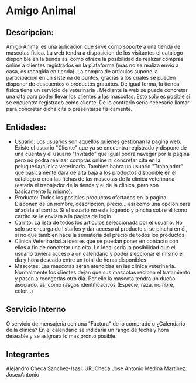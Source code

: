 # Amigo Animal
## Descripcion:

Amigo Animal es una aplicacion que sirve como soporte a una tienda de mascotas fisica. La web tendra a disposicion de los visitantes el catalogo disponible en la tienda asi como ofrece la posibilidad de realizar compras online a clientes registrados en la plataforma (mas no se realiza envio a casa, es recogida en tienda). La compra de articulos supone la participacion en un sistema de puntos, gracias a  los cuales se pueden disponer de descuentos o productos gratuitos. De igual forma, la tienda fisica tiene un servicio de veterinaria . Mediante la web se puede concretar una cita para poder llevar los clientes a las mascotas. Esto solo es posible si se encuentra registrado como cliente. De lo contrario seria necesario llamar para concretar dicha cita o presentarse fisicamente.

## Entidades:

* Usuario: Los usuarios son aquellos quienes gestionan la pagina web. Existe el usuario "Cliente" que ya se encuentra registrado y dispone de una cuenta y el usuario "Invitado" que igual podra navegar por la pagina pero no podra realizar compras online ni concretar cita en la peluqueria/clinica veterinaria. Tambien habra un usuario "Trabajador" que basicamente dara de alta baja a los productos disponible en el catalogo o crea las fichas de las mascotas de la clinica veterinaria (estaria el trabajador de la tienda y el de la clinica, pero son basicamente lo mismo).
* Producto: Todos los posibles productos ofertados en la pagina. Disponen de un nombre, descripcion, precio... asi como una opcion para añadirla al carrito. Si el usuario no esta logeado y pincha sobre el icono carrito se le enviara a la pagina de login
* Carrito: La lista de todos los articulos seleccionada por el usuario. No solo se encarga de listarlos y dar acceso al producto si se pincha en él, si no que tambien hace la sumatoria del precio de todos los productos
* Clinica Veterinaria:La idea es que se puedan poner en contacto con ellos a fin de concretar una cita. Lo ideal seria la posibilidad que el usuario tuviera acceso a un calendario y poder sleccionar el mismo el dia y hora deseado entre un total de horas disponibles
* Mascotas: Las mascotas seran atendidas en las clinica veterinaria. Normalmente los clientes dejan que sus mascotas reciban el tratamiento y pasen a recogerlas otro dia. Por ello la mascota tendra un dueño asociado, asi como rasgos identificacivos (Especie, raza, nombre, color...)

## Servicio Interno
 O servicio de mensajeria con una "Factura" de lo comprado o ¿Calendario de la clinica? En el calendario se indicaria un rango de fecha y hora deseable y se asignara lo mas pronto posible.
## Integrantes

Alejandro Checa Sanchez-Isasi: URJCheca
Jose Antonio Medina Martinez: JosexAntonio
